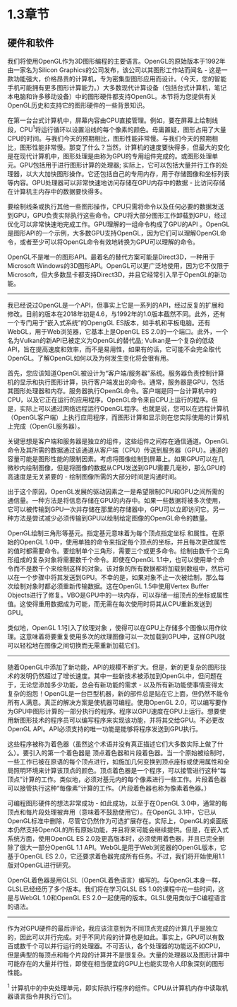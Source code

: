 # 1.3章节

## 硬件和软件

我们将使用OpenGL作为3D图形编程的主要语言。OpenGL的原始版本于1992年由一家名为Silicon Graphics的公司发布，该公司以其图形工作站而闻名 - 这是一款功能强大，价格昂贵的计算机，专为密集型图形应用而设计。（今天，您的智能手机可能拥有更多图形计算能力。）大多数现代计算设备（包括台式计算机，笔记本电脑和许多移动设备）中的图形硬件都支持OpenGL。本节将为您提供有关OpenGL历史和支持它的图形硬件的一些背景知识。

在第一台台式计算机中，屏幕内容由CPU直接管理。例如，要在屏幕上绘制线段，CPU<sup>1</sup>将运行循环以设置沿线的每个像素的颜色。毋庸置疑，图形占用了大量CPU的时间。与我们今天的预期相比，图形性能非常慢。与我们今天的预期相比，图形性能非常慢。那变了什么？当然，计算机的速度要快得多，但最大的变化是在现代计算机中，图形处理是由称为GPU的专用组件完成的。或图形处理单元。GPU包括用于进行图形计算的处理器; 实际上，它可以包括大量并行工作的处理器，以大大加快图形操作。它还包括自己的专用内存，用于存储图像和坐标列表等内容。GPU处理器可以非常快速地访问存储在GPU内存中的数据 - 比访问存储在计算机主内存中的数据要快得多。

要绘制线条或执行其他一些图形操作，CPU只需将命令以及任何必要的数据发送到GPU，GPU负责实际执行这些命令。CPU将大部分图形工作卸载到GPU，经过优化可以非常快速地完成工作。GPU理解的一组命令构成了GPU的API 。OpenGL是图形API的一个示例，大多数GPU支持OpenGL，因为它们可以理解OpenGL命令，或者至少可以将OpenGL命令有效地转换为GPU可以理解的命令。

OpenGL不是唯一的图形API。最着名的替代方案可能是Direct3D，一种用于Microsoft Windows的3D图形API。OpenGL可以更广泛地使用，因为它不仅限于Microsoft，但大多数显卡都支持Direct3D，并且它经常引入早于OpenGL的新功能。

---

我已经说过OpenGL是一个API，但事实上它是一系列的API，经过反复的扩展和修改。目前的版本在2018年初是4.6，与1992年的1.0版本截然不同。此外，还有一个专门用于“嵌入式系统”的OpengGL ES版本，如手机和平板电脑。还有WebGL，用于Web浏览器，它基本上是OpenGL ES 2.0的一个端口。此外，一个名为Vulkan的新API已被定义为OpenGL的替代品; Vulkan是一个复杂的低级API，旨在提高速度和效率，而不是易用性，如果有的话，它可能不会完全取代OpenGL。了解OpenGL如何以及为何发生变化将会很有用。

首先，您应该知道OpenGL被设计为“客户端/服务器”系统。服务器负责控制计算机的显示和执行图形计算，执行客户端发出的命令。通常，服务器是GPU，包括其图形处理器和内存。服务器执行OpenGL命令。客户端是同一台计算机中的CPU，以及它正在运行的应用程序。OpenGL命令来自CPU上运行的程序。但是，实际上可以通过网络远程运行OpenGL程序。也就是说，您可以在远程计算机（OpenGL客户端）上执行应用程序，而图形计算和显示则在您实际使用的计算机上完成（OpenGL服务器）。

关键思想是客户端和服务器是独立的组件，这些组件之间存在通信通道。OpenGL命令及其所需的数据通过该通道从客户端（CPU）传送到服务器（GPU）。通道的容量可能是图形性能的限制因素。考虑将图像绘制到屏幕上。如果GPU可以在几微秒内绘制图像，但是将图像的数据从CPU发送到GPU需要几毫秒，那么GPU的高速度是无关紧要的 - 绘制图像所需的大部分时间是沟通时间。

出于这个原因，OpenGL发展的驱动因素之一是希望限制CPU和GPU之间所需的通信量。一种方法是将信息存储在GPU的内存中。如果一些数据将被多次使用，它可以被传输到GPU一次并存储在那里的存储器中，GPU可以立即访问它。另一种方法是尝试减少必须传输到GPU以绘制给定图像的OpenGL命令的数量。

OpenGL绘制三角形等基元。指定基元意味着为每个顶点指定坐标 和属性。在原始的OpenGL 1.0中，使用单独的命令来指定每个顶点的坐标，并且每次更改属性的值时都需要命令。要绘制单个三角形，需要三个或更多命令。绘制由数千个三角形组成的复杂对象将需要数千个命令。即使在OpenGL 1.1中，也可以使用单个命令而不是数千个来绘制这样的对象。该对象的所有数据都将加载到数组中，然后可以在一个步骤中将其发送到GPU。不幸的是，如果对象不止一次被绘制，那么每次绘制对象时都必须重新传输数据。这在OpenGL 1.5中使用Vertex Buffer Objects进行了修复。VBO是GPU中的一块内存，可以存储一组顶点的坐标或属性值。这使得重用数据成为可能，而无需在每次使用时将其从CPU重新发送到GPU。

类似地，OpenGL 1.1引入了纹理对象 ，使得可以在GPU上存储多个图像以用作纹理。这意味着将要重复使用多次的纹理图像可以一次加载到GPU中，这样GPU就可以轻松地在图像之间切换而无需重新加载它们。

---

随着OpenGL中添加了新功能，API的规模不断扩大。但是，新的更复杂的图形技术的发明仍然超过了增长速度。其中一些新技术被添加到OpenGL中，但问题在于，无论您添加多少功能，总会有新功能的需求 - 以及所有新功能使事情变得太复杂的抱怨！OpenGL是一台巨型机器，新的部件总是贴在它上面，但仍然不能令所有人满意。真正的解决方案是使机器可编程。使用OpenGL 2.0，可以编写要作为GPU中图形计算的一部分执行的程序。程序以GPU速度在GPU上运行。想要使用新图形技术的程序员可以编写程序来实现该功能，并将其交给GPU。不必更改OpenGL API。API必须支持的唯一功能是能够将程序发送到GPU执行。

这些程序被称为着色器（虽然这个术语并没有真正描述它们大多数实际上做了什么）。要引入的第一个着色器是 顶点着色器和片段着色器。当一个原始被绘制时，一些工作已被在原语的每个顶点进行，如施加几何变换到顶点座标或使用属性和全局照明环境来计算该顶点的颜色。顶点着色器是一个程序，可以接管进行这种“每顶点”计算的工作。类似地，必须对基元内的每个像素进行一些工作。片段着色器可以接管执行这种“每像素”计算的工作。（片段着色器也称为像素着色器。）

可编程图形硬件的想法非常成功 - 如此成功，以至于在OpenGL 3.0中，通常的每顶点和每片段处理被弃用（意味着不鼓励使用它）。在OpenGL 3.1中，它已从OpenGL标准中删除，尽管它仍然作为可选扩展存在。实际上，OpenGL的桌面版本仍然支持OpenGL的所有原始功能，并且将来可能会继续提供。但是，在嵌入式系统方面，使用OpenGL ES 2.0及更高版本时，必须使用着色器，并且已完全删除了很大一部分OpenGL 1.1 API。WebGL是用于Web浏览器的OpenGL版本，它基于OpenGL ES 2.0，它还要求着色器完成所有任务。不过，我们将开始使用1.1版对OpenGL进行研究。

OpenGL着色器是用GLSL（OpenGL着色语言）编写的。与OpenGL本身一样，GLSL已经经历了多个版本。我们将在学习GLSL ES 1.0的课程中花一些时间，这是与WebGL 1.0和OpenGL ES 2.0一起使用的版本。GLSL使用类似于C编程语言的语法。

---

作为对GPU硬件的最后评论，我应该注意到为不同顶点完成的计算几乎是独立的，因此可以并行完成。对于不同片段的计算也是如此。事实上，GPU可以有数百或数千个可以并行运行的处理器。不可否认，各个处理器的功能远不如CPU，但是典型的每顶点和每个片段的计算并不是很复杂。大量的处理器以及图形计算中可能存在的大量并行性，即使在相当便宜的GPU上也能实现令人印象深刻的图形性能。


<sup>1</sup> 计算机中的中央处理单元，即实际执行程序的组件。CPU从计算机内存中读取机器语言指令并执行它们。
